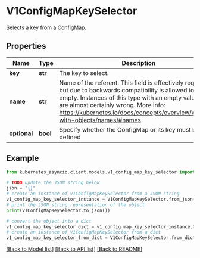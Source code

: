 # V1ConfigMapKeySelector

Selects a key from a ConfigMap.

## Properties

Name | Type | Description | Notes
------------ | ------------- | ------------- | -------------
**key** | **str** | The key to select. | 
**name** | **str** | Name of the referent. This field is effectively required, but due to backwards compatibility is allowed to be empty. Instances of this type with an empty value here are almost certainly wrong. More info: https://kubernetes.io/docs/concepts/overview/working-with-objects/names/#names | [optional] 
**optional** | **bool** | Specify whether the ConfigMap or its key must be defined | [optional] 

## Example

```python
from kubernetes_asyncio.client.models.v1_config_map_key_selector import V1ConfigMapKeySelector

# TODO update the JSON string below
json = "{}"
# create an instance of V1ConfigMapKeySelector from a JSON string
v1_config_map_key_selector_instance = V1ConfigMapKeySelector.from_json(json)
# print the JSON string representation of the object
print(V1ConfigMapKeySelector.to_json())

# convert the object into a dict
v1_config_map_key_selector_dict = v1_config_map_key_selector_instance.to_dict()
# create an instance of V1ConfigMapKeySelector from a dict
v1_config_map_key_selector_from_dict = V1ConfigMapKeySelector.from_dict(v1_config_map_key_selector_dict)
```
[[Back to Model list]](../README.md#documentation-for-models) [[Back to API list]](../README.md#documentation-for-api-endpoints) [[Back to README]](../README.md)


